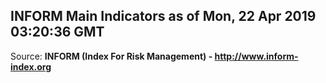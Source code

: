 ## INFORM Main Indicators as of Mon, 22 Apr 2019 03:20:36 GMT

Source: **INFORM (Index For Risk Management) - http://www.inform-index.org**